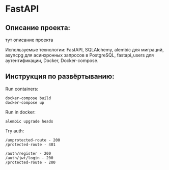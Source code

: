 # FastAPI

## Описание проекта:

тут описание проекта

Используемые технологии: FastAPI, SQLAlchemy, alembic для миграций, asyncpg для асинхронных запросов в PostgreSQL, fastapi_users для аутентификации, Docker, Docker-compose.

## Инструкция по развёртыванию:

Run containers:

    docker-compose build
    docker-compose up

Run in docker:    

    alembic upgrade heads

Try auth:

    /unprotected-route - 200
    /protected-route - 401 

    /auth/register - 200
    /auth/jwt/login - 200
    /protected-route - 200
